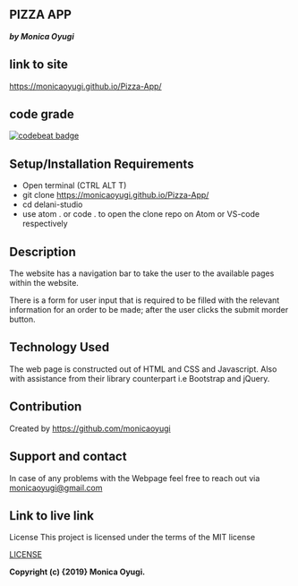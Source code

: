 ## PIZZA APP
___by Monica Oyugi___

## link to site

https://monicaoyugi.github.io/Pizza-App/


## code grade

[![codebeat badge](https://codebeat.co/badges/fb71b26e-36d9-4458-a0c3-af25e0113281)](https://codebeat.co/projects/github-com-monicaoyugi-pizza-app-master)


## Setup/Installation Requirements
- Open terminal (CTRL ALT T)
- git clone https://monicaoyugi.github.io/Pizza-App/
- cd delani-studio
- use atom . or code . to open the clone repo on Atom or VS-code respectively

## Description
The website has a navigation bar to take the user to the available pages within the website.

There is a form for user input that is required to be filled with the relevant information for an order to be made; after the user clicks the submit morder button.


## Technology Used
The web page is constructed out of HTML and CSS and Javascript. Also with assistance from their library counterpart i.e Bootstrap and jQuery.

## Contribution
Created by https://github.com/monicaoyugi

## Support and contact
In case of any problems with the Webpage feel free to reach out via monicaoyugi@gmail.com

## Link to live link
License
This project is licensed under the terms of the MIT license

[LICENSE](LICENSE)


__Copyright (c) {2019} Monica Oyugi.__
